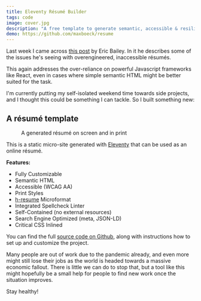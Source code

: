 ```yaml
---
title: Eleventy Résumé Builder
tags: code
image: cover.jpg
description: "A free template to generate semantic, accessible & resilient résumés for the web and print."
demo: https://github.com/maxboeck/resume
---
```


<p class="lead">Last week I came across <a href="https://ericwbailey.design/writing/how-to-not-make-a-resume-in-react.html">this post</a> by Eric Bailey. In it he describes some of the issues he's seeing with overengineered, inaccessible résumés.</p>

This again addresses the over-reliance on powerful Javascript frameworks like React, even in cases where simple semantic HTML might be better suited for the task.

I'm currently putting my self-isolated weekend time towards side projects, and I thought this could be something I can tackle. So I built something new:

## A résumé template

<figure class="extend">
    <a href="https://demo-resume.netlify.app"><img src="{{ 'resume.png' | media(page) }}" alt=""></a>
    <figcaption>A generated résumé on screen and in print</figcaption>
</figure>

This is a static micro-site generated with [Eleventy](https://11ty.dev) that can be used as an online résumé.

__Features:__

* Fully Customizable
* Semantic HTML
* Accessible (WCAG AA) 
* Print Styles
* [h-resume](http://microformats.org/wiki/h-resume) Microformat
* Integrated Spellcheck Linter
* Self-Contained (no external resources)
* Search Engine Optimized (meta, JSON-LD)
* Critical CSS Inlined

You can find the full [source code on Github](https://github.com/maxboeck/resume), along with instructions how to set up and customize the project.

Many people are out of work due to the pandemic already, and even more might still lose their jobs as the world is headed towards a massive economic fallout. There is little we can do to stop that, but a tool like this might hopefully be a small help for people to find new work once the situation improves.

Stay healthy!